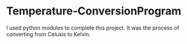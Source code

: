 # Temperature-ConversionProgram
I used python modules to complete this project.
It was the process of converting from Celusis to Kelvin.
